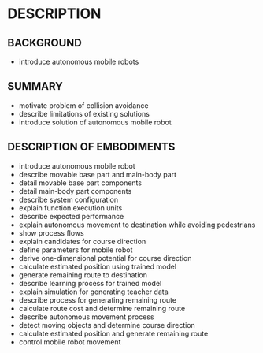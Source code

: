 # DESCRIPTION

## BACKGROUND

- introduce autonomous mobile robots

## SUMMARY

- motivate problem of collision avoidance
- describe limitations of existing solutions
- introduce solution of autonomous mobile robot

## DESCRIPTION OF EMBODIMENTS

- introduce autonomous mobile robot
- describe movable base part and main-body part
- detail movable base part components
- detail main-body part components
- describe system configuration
- explain function execution units
- describe expected performance
- explain autonomous movement to destination while avoiding pedestrians
- show process flows
- explain candidates for course direction
- define parameters for mobile robot
- derive one-dimensional potential for course direction
- calculate estimated position using trained model
- generate remaining route to destination
- describe learning process for trained model
- explain simulation for generating teacher data
- describe process for generating remaining route
- calculate route cost and determine remaining route
- describe autonomous movement process
- detect moving objects and determine course direction
- calculate estimated position and generate remaining route
- control mobile robot movement

